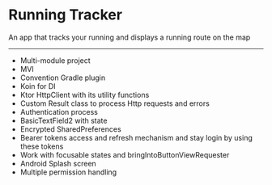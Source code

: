 # Running Tracker

An app that tracks your running and displays a running route on the map

---

- Multi-module project
- MVI
- Convention Gradle plugin
- Koin for DI
- Ktor HttpClient with its utility functions
- Custom Result class to process Http requests and errors
- Authentication process
- BasicTextField2 with state
- Encrypted SharedPreferences
- Bearer tokens access and refresh mechanism and stay login by using these tokens
- Work with focusable states and bringIntoButtonViewRequester
- Android Splash screen
- Multiple permission handling
